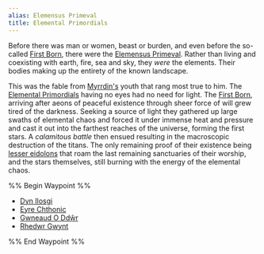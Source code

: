 ```yaml
---
alias: Elemensus Primeval
title: Elemental Primordials
---
```


Before there was man or women, beast or burden, and even before the so-called [First Born](Deities/First%20Born.md), there were the [Elemensus Primeval](Deities/Elemental%20Primordials/Elemental%20Primordials.md). Rather than living and coexisting with earth, fire, sea and sky, they *were* the elements. Their bodies making up the entirety of the known landscape.

This was the fable from [Myrrdin's](People/Party/Myrrdin%20Chosaach.md) youth that rang most true to him. The [Elemental Primordials](Deities/Elemental%20Primordials/Elemental%20Primordials.md) having no eyes had no need for light. The [First Born](Deities/First%20Born.md), arriving after aeons of peaceful existence through sheer force of will grew tired of the darkness. Seeking a source of light they gathered up large swaths of elemental chaos and forced it under immense heat and pressure and cast it out into the farthest reaches of the universe, forming the first stars. A *calamitous battle* then ensued resulting in the macroscopic destruction of the titans. The only remaining proof of their existence being [lesser eidolons](Deities/Eidolons%20of%20The%20Forlorn%20Shiver.md) that roam the last remaining sanctuaries of their worship, and the stars themselves, still burning with the energy of the elemental chaos.

%% Begin Waypoint %%

* [Dyn Ilosgi](Deities/Elemental%20Primordials/Dyn%20Ilosgi.md)
* [Eyre Chthonic](Deities/Elemental%20Primordials/Eyre%20Chthonic.md)
* [Gwneaud O Ddŵr](Deities/Elemental%20Primordials/Gwneaud%20O%20Dd%C5%B5r.md)
* [Rhedwr Gwynt](Deities/Elemental%20Primordials/Rhedwr%20Gwynt.md)

%% End Waypoint %%

